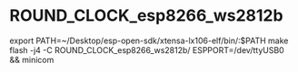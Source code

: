 # ROUND_CLOCK_esp8266_ws2812b

export PATH=~/Desktop/esp-open-sdk/xtensa-lx106-elf/bin/:$PATH
make flash -j4 -C ROUND_CLOCK_esp8266_ws2812b/ ESPPORT=/dev/ttyUSB0 && minicom
